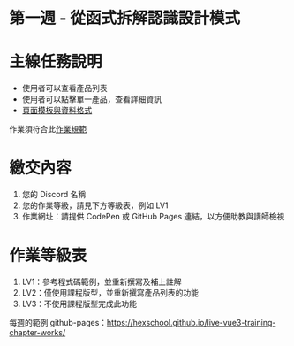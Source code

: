 第一週 - 從函式拆解認識設計模式
===

# 主線任務說明

- 使用者可以查看產品列表
- 使用者可以點擊單一產品，查看詳細資訊
- [頁面模板與資料格式](https://codepen.io/hexschool/pen/MWvMzyb)

作業須符合此[作業規範](https://hackmd.io/XbKPYiE9Ru6G0sAfB5PBJw)

# 繳交內容

1. 您的 Discord 名稱
2. 您的作業等級，請見下方等級表，例如 LV1
3. 作業網址：請提供 CodePen 或 GitHub Pages 連結，以方便助教與講師檢視

# 作業等級表

1. LV1：參考程式碼範例，並重新撰寫及補上註解
2. LV2：僅使用課程版型，並重新撰寫產品列表的功能
3. LV3：不使用課程版型完成此功能


每週的範例 github-pages：https://hexschool.github.io/live-vue3-training-chapter-works/